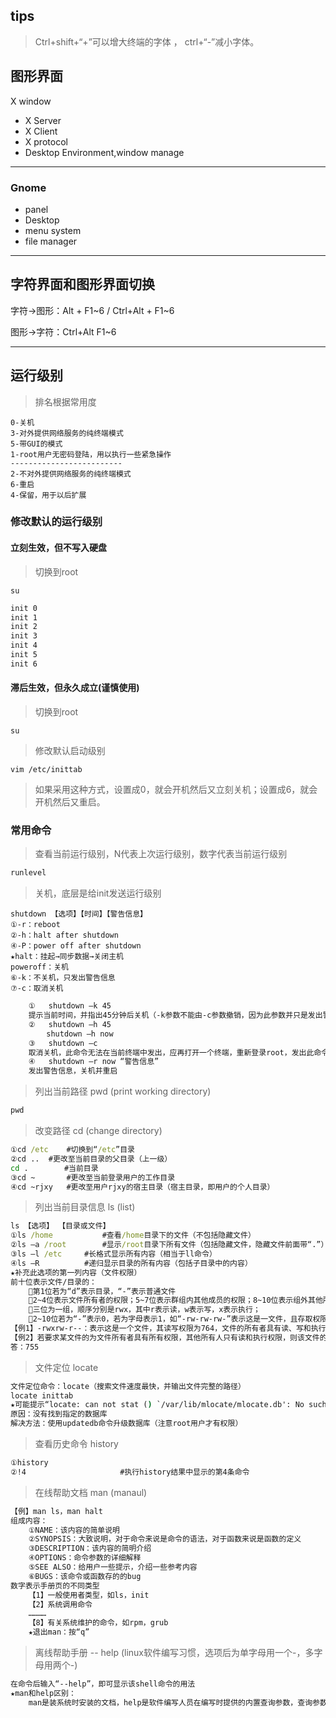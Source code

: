 ## tips

> Ctrl+shift+“+”可以增大终端的字体 ， ctrl+“-”减小字体。

## 图形界面

X window

- X Server
- X Client
- X protocol
- Desktop Environment,window manage

---

### Gnome

- panel
- Desktop
- menu system
- file manager

---

## 字符界面和图形界面切换

字符->图形：Alt	+	F1~6	/	Ctrl+Alt	+	F1~6

图形->字符：Ctrl+Alt	F1~6

---

## 运行级别

> 排名根据常用度

```
0-关机
3-对外提供网络服务的纯终端模式
5-带GUI的模式
1-root用户无密码登陆，用以执行一些紧急操作
-------------------------
2-不对外提供网络服务的纯终端模式
6-重启
4-保留，用于以后扩展
```

### 修改默认的运行级别

#### 立刻生效，但不写入硬盘

> 切换到root

```
su
```

```cmd
init 0
init 1
init 2
init 3
init 4
init 5
init 6
```

#### 滞后生效，但永久成立(谨慎使用)

> 切换到root

```
su
```

> 修改默认启动级别

```
vim /etc/inittab
```

> 如果采用这种方式，设置成0，就会开机然后又立刻关机；设置成6，就会开机然后又重启。

### 常用命令

> 查看当前运行级别，N代表上次运行级别，数字代表当前运行级别

```cmd
runlevel
```



> 关机，底层是给init发送运行级别

```
shutdown 【选项】【时间】【警告信息】
①-r：reboot
②-h：halt after shutdown
④-P：power off after shutdown
★halt：挂起→同步数据→关闭主机
poweroff：关机
⑥-k：不关机，只发出警告信息
⑦-c：取消关机
```

```cmd
	①	shutdown –k 45
	提示当前时间，并指出45分钟后关机（-k参数不能由-c参数撤销，因为此参数并只是发出警告信息，并不是真正关机）
	②	shutdown –h 45
		shutdown –h now
	③	shutdown –c
	取消关机，此命令无法在当前终端中发出，应再打开一个终端，重新登录root，发出此命令
	④	shutdown –r now “警告信息”
	发出警告信息，关机并重启
```



> 列出当前路径 pwd  (print working directory)

```cmd
pwd
```



> 改变路径 cd (change directory)

```cmd
①cd /etc	#切换到“/etc”目录
②cd ..	#更改至当前目录的父目录（上一级）
cd .		#当前目录
③cd ~		#更改至当前登录用户的工作目录
④cd ~rjxy	#更改至用户rjxy的宿主目录（宿主目录，即用户的个人目录）
```



> 列出当前目录信息 ls (list)

```cmd
ls 【选项】 【目录或文件】
①ls /home			#查看/home目录下的文件（不包括隐藏文件）
②ls –a /root		#显示/root目录下所有文件（包括隐藏文件，隐藏文件前面带“.”）
③ls –l /etc		#长格式显示所有内容（相当于ll命令）
④ls –R			#递归显示目录的所有内容（包括子目录中的内容）
★补充此选项的第一列内容（文件权限）
前十位表示文件/目录的：
	第1位若为“d”表示目录，“-”表示普通文件
	2~4位表示文件所有者的权限；5~7位表示群组内其他成员的权限；8~10位表示组外其他所有人的权限；
	三位为一组，顺序分别是rwx，其中r表示读，w表示写，x表示执行；
	2~10位若为“-”表示0，若为字母表示1，如“-rw-rw-rw-”表示这是一文件，且存取权限为666；
【例1】-rwxrw-r--：表示这是一个文件，其读写权限为764，文件的所有者具有读、写和执行的权限；组群内其他人具有读和写权限，没有执行权限；组外其他人只有读权限，没有写和执行的权限。
【例2】若要求某文件的为文件所有者具有所有权限，其他所有人只有读和执行权限，则该文件的权限值为多少？
答：755
```



> 文件定位 locate

```cmd
文件定位命令：locate（搜索文件速度最快，并输出文件完整的路径）
locate inittab
★可能提示“locate: can not stat () `/var/lib/mlocate/mlocate.db': No such file or directory”
原因：没有找到指定的数据库
解决方法：使用updatedb命令升级数据库（注意root用户才有权限）
```



> 查看历史命令 history

```cmd
①history
②!4						#执行history结果中显示的第4条命令
```



> 在线帮助文档 man (manaul)

```cmd
【例】man ls，man halt
组成内容：
	①NAME：该内容的简单说明
	②SYNOPSIS：大致说明，对于命令来说是命令的语法，对于函数来说是函数的定义
	③DESCRIPTION：该内容的简明介绍
	④OPTIONS：命令参数的详细解释
	⑤SEE ALSO：给用户一些提示，介绍一些参考内容
	⑥BUGS：该命令或函数存的的bug
数字表示手册页的不同类型
	【1】一般使用者类型，如ls，init
	【2】系统调用命令
	…………
	【8】有关系统维护的命令，如rpm，grub
	★退出man：按“q”
```



> 离线帮助手册  -- help (linux软件编写习惯，选项后为单字母用一个-，多字母用两个-)

```cmd
在命令后输入“--help”，即可显示该shell命令的用法
★man和help区别：
	man是装系统时安装的文档，help是软件编写人员在编写时提供的内置查询参数，查询参数是在程序或者命令内部，而man的查询结果在程序或命令之外，即如果系统的中缺少某条命令的文档，则man命令无法无法返回结果。
```

